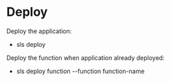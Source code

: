 # Deploy

Deploy the application: 

-   sls deploy

Deploy the function when application already deployed:

-  sls deploy function --function function-name